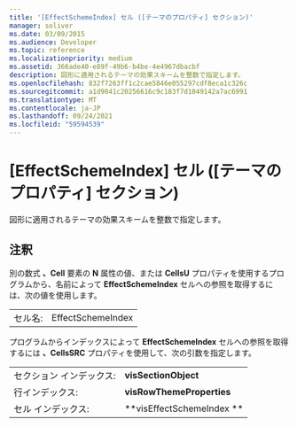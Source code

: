 ```yaml
---
title: '[EffectSchemeIndex] セル ([テーマのプロパティ] セクション)'
manager: soliver
ms.date: 03/09/2015
ms.audience: Developer
ms.topic: reference
ms.localizationpriority: medium
ms.assetid: 366ade40-e89f-49b6-b4be-4e4967dbacbf
description: 図形に適用されるテーマの効果スキームを整数で指定します。
ms.openlocfilehash: 832f7263ff1c2cae5846e055297cdf8eca1c326c
ms.sourcegitcommit: a1d9041c20256616c9c183f7d1049142a7ac6991
ms.translationtype: MT
ms.contentlocale: ja-JP
ms.lasthandoff: 09/24/2021
ms.locfileid: "59594539"
---
```

# <a name="effectschemeindex-cell-theme-properties-section"></a>[EffectSchemeIndex] セル ([テーマのプロパティ] セクション)

図形に適用されるテーマの効果スキームを整数で指定します。
  
## <a name="remarks"></a>注釈

別の数式 **、Cell** 要素の **N** 属性の値、または **CellsU** プロパティを使用するプログラムから、名前によって **EffectSchemeIndex** セルへの参照を取得するには、次の値を使用します。 
  
|||
|:-----|:-----|
| セル名:  <br/> | EffectSchemeIndex  <br/> |
   
プログラムからインデックスによって **EffectSchemeIndex** セルへの参照を取得するには **、CellsSRC** プロパティを使用して、次の引数を指定します。 
  
|||
|:-----|:-----|
| セクション インデックス:  <br/> |**visSectionObject** <br/> |
| 行インデックス:  <br/> |**visRowThemeProperties** <br/> |
| セル インデックス:  <br/> |**visEffectSchemeIndex ** <br/> |
   

